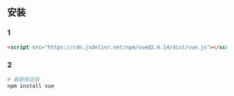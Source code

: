 ## 安装

### 1
```html
<script src="https://cdn.jsdelivr.net/npm/vue@2.6.14/dist/vue.js"></script>
```

### 2

```sh
# 最新稳定版
npm install vue
```